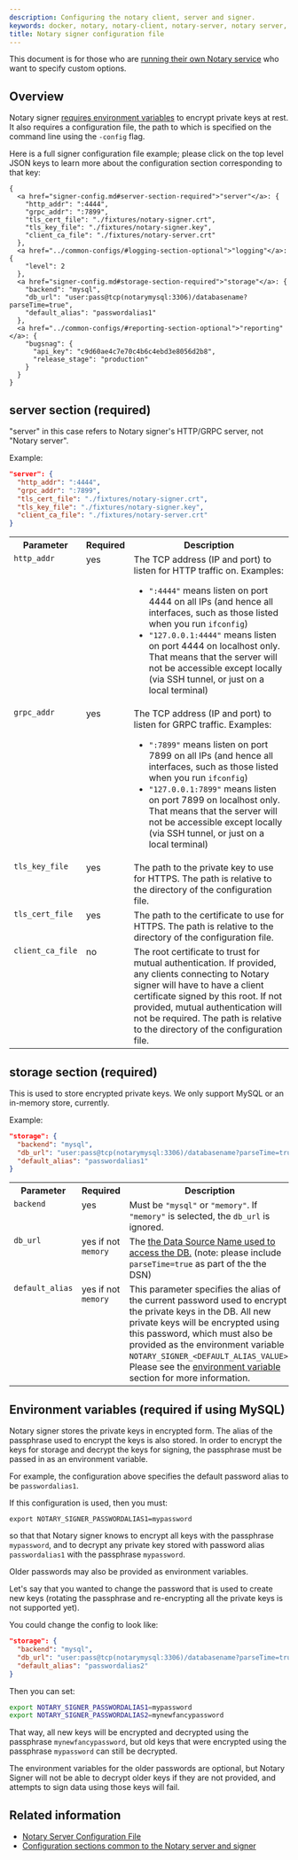 ```yaml
---
description: Configuring the notary client, server and signer.
keywords: docker, notary, notary-client, notary-server, notary server, notary-signer, notary signer
title: Notary signer configuration file
---
```

This document is for those who are [running their own Notary service](../running_a_service.md) who want to specify custom options.

## Overview

Notary signer [requires environment variables](signer-config.md#environment-variables-required-if-using-mysql) to encrypt private keys at rest. It also requires a configuration file, the path to which is specified on the command line using the `-config` flag.

Here is a full signer configuration file example; please click on the top level JSON keys to learn more about the configuration section corresponding to that key:

<pre><code class="language-json">{
  &lt;a href="signer-config.md#server-section-required">"server"&lt;/a>: {
    "http_addr": ":4444",
    "grpc_addr": ":7899",
    "tls_cert_file": "./fixtures/notary-signer.crt",
    "tls_key_file": "./fixtures/notary-signer.key",
    "client_ca_file": "./fixtures/notary-server.crt"
  },
  &lt;a href="../common-configs/#logging-section-optional">"logging"&lt;/a>: {
    "level": 2
  },
  &lt;a href="signer-config.md#storage-section-required">"storage"&lt;/a>: {
    "backend": "mysql",
    "db_url": "user:pass@tcp(notarymysql:3306)/databasename?parseTime=true",
    "default_alias": "passwordalias1"
  },
  &lt;a href="../common-configs/#reporting-section-optional">"reporting"&lt;/a>: {
    "bugsnag": {
      "api_key": "c9d60ae4c7e70c4b6c4ebd3e8056d2b8",
      "release_stage": "production"
    }
  }
}
</code></pre>

## server section (required)

"server" in this case refers to Notary signer's HTTP/GRPC server, not "Notary server".

Example:

```json
"server": {
  "http_addr": ":4444",
  "grpc_addr": ":7899",
  "tls_cert_file": "./fixtures/notary-signer.crt",
  "tls_key_file": "./fixtures/notary-signer.key",
  "client_ca_file": "./fixtures/notary-server.crt"
}
```

<table>
    <tr>
        <th>Parameter</th>
        <th>Required</th>
        <th>Description</th>
    </tr>
    <tr>
        <td valign="top"><code>http_addr</code></td>
        <td valign="top">yes</td>
        <td valign="top">The TCP address (IP and port) to listen for HTTP
            traffic on.  Examples:
            <ul>
            <li><code>":4444"</code> means listen on port 4444 on all IPs (and
                hence all interfaces, such as those listed when you run
                <code>ifconfig</code>)</li>
            <li><code>"127.0.0.1:4444"</code> means listen on port 4444 on
                localhost only.  That means that the server will not be
                accessible except locally (via SSH tunnel, or just on a local
                terminal)</li>
            </ul>
        </td>
    </tr>
    <tr>
        <td valign="top"><code>grpc_addr</code></td>
        <td valign="top">yes</td>
        <td valign="top">The TCP address (IP and port) to listen for GRPC
            traffic.  Examples:
            <ul>
            <li><code>":7899"</code> means listen on port 7899 on all IPs (and
                hence all interfaces, such as those listed when you run
                <code>ifconfig</code>)</li>
            <li><code>"127.0.0.1:7899"</code> means listen on port 7899 on
                localhost only.  That means that the server will not be
                accessible except locally (via SSH tunnel, or just on a local
                terminal)</li>
            </ul>
        </td>
    </tr>
    <tr>
        <td valign="top"><code>tls_key_file</code></td>
        <td valign="top">yes</td>
        <td valign="top">The path to the private key to use for
            HTTPS. The path is relative to the directory of the
            configuration file.</td>
    </tr>
    <tr>
        <td valign="top"><code>tls_cert_file</code></td>
        <td valign="top">yes</td>
        <td valign="top">The path to the certificate to use for
            HTTPS. The path is relative to the directory of the
            configuration file.</td>
    </tr>
    <tr>
        <td valign="top"><code>client_ca_file</code></td>
        <td valign="top">no</td>
        <td valign="top">The root certificate to trust for
            mutual authentication. If provided, any clients connecting to
            Notary signer will have to have a client certificate signed by
            this root. If not provided, mutual authentication will not be
            required. The path is relative to the directory of the
            configuration file.</td>
    </tr>
</table>

## storage section (required)

This is used to store encrypted private keys. We only support MySQL or an in-memory store, currently.

Example:

```json
"storage": {
  "backend": "mysql",
  "db_url": "user:pass@tcp(notarymysql:3306)/databasename?parseTime=true",
  "default_alias": "passwordalias1"
}
```

<table>
    <tr>
        <th>Parameter</th>
        <th>Required</th>
        <th>Description</th>
    </tr>
    <tr>
        <td valign="top"><code>backend</code></td>
        <td valign="top">yes</td>
        <td valign="top">Must be <code>"mysql"</code> or <code>"memory"</code>.
            If <code>"memory"</code> is selected, the <code>db_url</code>
            is ignored.</td>
    </tr>
    <tr>
        <td valign="top"><code>db_url</code></td>
        <td valign="top">yes if not <code>memory</code></td>
        <td valign="top">The <a href="https://github.com/go-sql-driver/mysql">
            the Data Source Name used to access the DB.</a>
            (note: please include <code>parseTime=true</code> as part of the the DSN)</td>
    </tr>
    <tr>
        <td valign="top"><code>default_alias</code></td>
        <td valign="top">yes if not <code>memory</code></td>
        <td valign="top">This parameter specifies the alias of the current
            password used to encrypt the private keys in the DB.  All new
            private keys will be encrypted using this password, which
            must also be provided as the environment variable
            <code>NOTARY_SIGNER_&lt;DEFAULT_ALIAS_VALUE&gt;</code>.
            Please see the <a href="signer-config.md#environment-variables-required-if-using-mysql">environment variable</a>
            section for more information.</td>
    </tr>
</table>

## Environment variables (required if using MySQL)

Notary signer stores the private keys in encrypted form. The alias of the passphrase used to encrypt the keys is also stored. In order to encrypt the keys for storage and decrypt the keys for signing, the passphrase must be passed in as an environment variable.

For example, the configuration above specifies the default password alias to be `passwordalias1`.

If this configuration is used, then you must:

    export NOTARY_SIGNER_PASSWORDALIAS1=mypassword
    

so that that Notary signer knows to encrypt all keys with the passphrase `mypassword`, and to decrypt any private key stored with password alias `passwordalias1` with the passphrase `mypassword`.

Older passwords may also be provided as environment variables.

Let's say that you wanted to change the password that is used to create new keys (rotating the passphrase and re-encrypting all the private keys is not supported yet).

You could change the config to look like:

```json
"storage": {
  "backend": "mysql",
  "db_url": "user:pass@tcp(notarymysql:3306)/databasename?parseTime=true",
  "default_alias": "passwordalias2"
}
```

Then you can set:

```bash
export NOTARY_SIGNER_PASSWORDALIAS1=mypassword
export NOTARY_SIGNER_PASSWORDALIAS2=mynewfancypassword
```

That way, all new keys will be encrypted and decrypted using the passphrase `mynewfancypassword`, but old keys that were encrypted using the passphrase `mypassword` can still be decrypted.

The environment variables for the older passwords are optional, but Notary Signer will not be able to decrypt older keys if they are not provided, and attempts to sign data using those keys will fail.

## Related information

* [Notary Server Configuration File](server-config.md)
* [Configuration sections common to the Notary server and signer](common-configs.md)